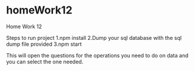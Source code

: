 # homeWork12
Home Work 12

Steps to run project
1.npm install
2.Dump your sql database with the  sql dump file provided
3.npm start

This will open the questions for the operations you need to do on data and you can select the one needed.
